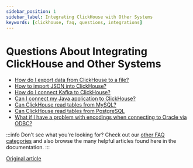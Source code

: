 ```yaml
---
sidebar_position: 1
sidebar_label: Integrating ClickHouse with Other Systems
keywords: [clickhouse, faq, questions, integrations]
---
```


# Questions About Integrating ClickHouse and Other Systems 

-   [How do I export data from ClickHouse to a file?](../../faq/integration/file-export.md)
-   [How to import JSON into ClickHouse?](../../faq/integration/json-import.md)
-   [How do I connect Kafka to ClickHouse?](../../integrations/kafka/kakfa-intro.md)
-   [Can I connect my Java application to ClickHouse?](../../integrations/jdbc/jdbc-with-clickhouse.md)
-   [Can ClickHouse read tables from MySQL?](../../integrations/mysql/mysql-with-clickhouse.md)
-   [Can ClickHouse read tables from PostgreSQL](../../integrations/postgresql/postgres-with-clickhouse.md)
-   [What if I have a problem with encodings when connecting to Oracle via ODBC?](../../faq/integration/oracle-odbc.md)

:::info Don’t see what you're looking for?
Check out our [other FAQ categories](../../faq/) and also browse the many helpful articles found here in the documentation.
:::

[Original article](https://clickhouse.com/docs/faq/integration/)

